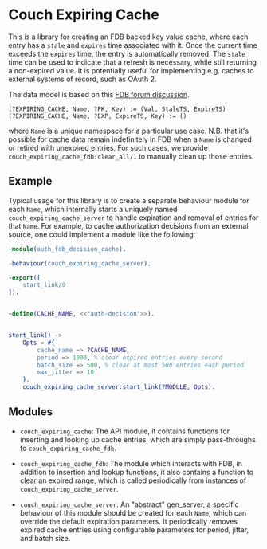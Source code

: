 # Couch Expiring Cache

This is a library for creating an FDB backed key value cache, where
each entry has a `stale` and `expires` time associated with it. Once
the current time exceeds the `expires` time, the entry is
automatically removed. The `stale` time can be used to indicate that a
refresh is necessary, while still returning a non-expired value. It is
potentially useful for implementing e.g. caches to external systems of
record, such as OAuth 2.

The data model is based on this [FDB forum discussion](
https://forums.foundationdb.org/t/designing-key-value-expiration-in-fdb/156).

```
(?EXPIRING_CACHE, Name, ?PK, Key) := (Val, StaleTS, ExpireTS)
(?EXPIRING_CACHE, Name, ?EXP, ExpireTS, Key) := ()
```
where `Name` is a unique namespace for a particular use case. N.B.
that it's possible for cache data remain indefinitely in FDB when a
`Name` is changed or retired with unexpired entries. For such cases,
we provide `couch_expiring_cache_fdb:clear_all/1` to manually clean
up those entries.

## Example

Typical usage for this library is to create a separate behaviour
module for each `Name`, which internally starts a uniquely named
`couch_expiring_cache_server` to handle expiration and removal of
entries for that `Name`. For example, to cache authorization decisions
from an external source, one could implement a module like the
following:

```erlang
-module(auth_fdb_decision_cache).

-behaviour(couch_expiring_cache_server).

-export([
    start_link/0
]).


-define(CACHE_NAME, <<"auth-decision">>).


start_link() ->
    Opts = #{
        cache_name => ?CACHE_NAME,
        period => 1000, % clear expired entries every second
        batch_size => 500, % clear at most 500 entries each period
        max_jitter => 10
    },
    couch_expiring_cache_server:start_link(?MODULE, Opts).
```

## Modules

* `couch_expiring_cache`: The API module, it contains functions for
  inserting and looking up cache entries, which are simply
  pass-throughs to `couch_expiring_cache_fdb`.

* `couch_expiring_cache_fdb`: The module which interacts with FDB, in
  addition to insertion and lookup functions, it also contains a
  function to clear an expired range, which is called periodically
  from instances of `couch_expiring_cache_server`.

* `couch_expiring_cache_server`: An "abstract" gen_server, a specific
  behaviour of this module should be created for each `Name`, which
  can override the default expiration parameters. It periodically
  removes expired cache entries using configurable parameters for
  period, jitter, and batch size.
